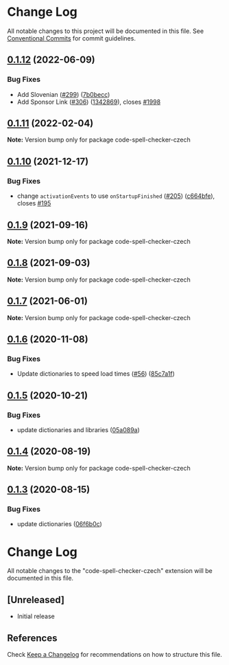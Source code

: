 # Change Log

All notable changes to this project will be documented in this file.
See [Conventional Commits](https://conventionalcommits.org) for commit guidelines.

## [0.1.12](https://github.com/streetsidesoftware/vscode-cspell-dict-extensions/compare/code-spell-checker-czech@0.1.11...code-spell-checker-czech@0.1.12) (2022-06-09)


### Bug Fixes

* Add Slovenian ([#299](https://github.com/streetsidesoftware/vscode-cspell-dict-extensions/issues/299)) ([7b0becc](https://github.com/streetsidesoftware/vscode-cspell-dict-extensions/commit/7b0becc910e11e674ad32be812aa5e138b005219))
* Add Sponsor Link ([#306](https://github.com/streetsidesoftware/vscode-cspell-dict-extensions/issues/306)) ([1342869](https://github.com/streetsidesoftware/vscode-cspell-dict-extensions/commit/13428699ee20f6b6a597dd2638d5633f2a53c9cf)), closes [#1998](https://github.com/streetsidesoftware/vscode-cspell-dict-extensions/issues/1998)





## [0.1.11](https://github.com/streetsidesoftware/vscode-cspell-dict-extensions/compare/code-spell-checker-czech@0.1.10...code-spell-checker-czech@0.1.11) (2022-02-04)

**Note:** Version bump only for package code-spell-checker-czech





## [0.1.10](https://github.com/streetsidesoftware/vscode-cspell-dict-extensions/compare/code-spell-checker-czech@0.1.9...code-spell-checker-czech@0.1.10) (2021-12-17)


### Bug Fixes

* change `activationEvents` to use `onStartupFinished` ([#205](https://github.com/streetsidesoftware/vscode-cspell-dict-extensions/issues/205)) ([c664bfe](https://github.com/streetsidesoftware/vscode-cspell-dict-extensions/commit/c664bfe88497c9eaf82aa5549734d99db9194001)), closes [#195](https://github.com/streetsidesoftware/vscode-cspell-dict-extensions/issues/195)





## [0.1.9](https://github.com/streetsidesoftware/vscode-cspell-dict-extensions/compare/code-spell-checker-czech@0.1.8...code-spell-checker-czech@0.1.9) (2021-09-16)

**Note:** Version bump only for package code-spell-checker-czech





## [0.1.8](https://github.com/streetsidesoftware/vscode-cspell-dict-extensions/compare/code-spell-checker-czech@0.1.7...code-spell-checker-czech@0.1.8) (2021-09-03)

**Note:** Version bump only for package code-spell-checker-czech





## [0.1.7](https://github.com/streetsidesoftware/vscode-cspell-dict-extensions/compare/code-spell-checker-czech@0.1.6...code-spell-checker-czech@0.1.7) (2021-06-01)

**Note:** Version bump only for package code-spell-checker-czech





## [0.1.6](https://github.com/streetsidesoftware/vscode-cspell-dict-extensions/compare/code-spell-checker-czech@0.1.5...code-spell-checker-czech@0.1.6) (2020-11-08)


### Bug Fixes

* Update dictionaries to speed load times ([#56](https://github.com/streetsidesoftware/vscode-cspell-dict-extensions/issues/56)) ([85c7a1f](https://github.com/streetsidesoftware/vscode-cspell-dict-extensions/commit/85c7a1f3363945594f6d86dbb7dae7f4c95a76e7))





## [0.1.5](https://github.com/streetsidesoftware/vscode-cspell-dict-extensions/compare/code-spell-checker-czech@0.1.4...code-spell-checker-czech@0.1.5) (2020-10-21)


### Bug Fixes

* update dictionaries and libraries ([05a089a](https://github.com/streetsidesoftware/vscode-cspell-dict-extensions/commit/05a089add3e0e3606ac1604df1539adfb272461f))





## [0.1.4](https://github.com/streetsidesoftware/vscode-cspell-dict-extensions/compare/code-spell-checker-czech@0.1.3...code-spell-checker-czech@0.1.4) (2020-08-19)

**Note:** Version bump only for package code-spell-checker-czech





## [0.1.3](https://github.com/streetsidesoftware/vscode-cspell-dict-extensions/compare/code-spell-checker-czech@0.1.2...code-spell-checker-czech@0.1.3) (2020-08-15)


### Bug Fixes

* update dictionaries ([06f6b0c](https://github.com/streetsidesoftware/vscode-cspell-dict-extensions/commit/06f6b0cd9c011d55de841aa75591422a18d8a8f6))





# Change Log
All notable changes to the "code-spell-checker-czech" extension will be documented in this file.

## [Unreleased]
- Initial release

## References
Check [Keep a Changelog](http://keepachangelog.com/) for recommendations on how to structure this file.
